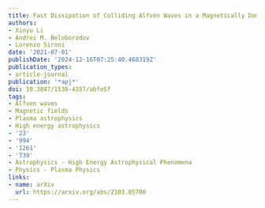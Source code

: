 ```yaml
---
title: Fast Dissipation of Colliding Alfvén Waves in a Magnetically Dominated Plasma
authors:
- Xinyu Li
- Andrei M. Beloborodov
- Lorenzo Sironi
date: '2021-07-01'
publishDate: '2024-12-16T07:25:40.468319Z'
publication_types:
- article-journal
publication: '*apj*'
doi: 10.3847/1538-4357/abfe5f
tags:
- Alfven waves
- Magnetic fields
- Plasma astrophysics
- High energy astrophysics
- '23'
- '994'
- '1261'
- '739'
- Astrophysics - High Energy Astrophysical Phenomena
- Physics - Plasma Physics
links:
- name: arXiv
  url: https://arxiv.org/abs/2103.05700
---
```

